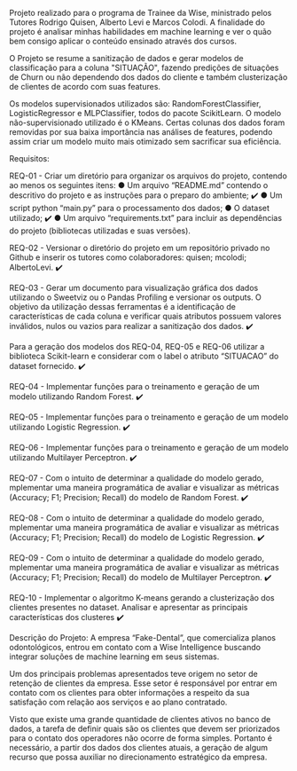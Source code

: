 Projeto realizado para o programa de Trainee da Wise, ministrado pelos Tutores Rodrigo Quisen, Alberto Levi e Marcos Colodi.
A finalidade do projeto é analisar minhas habilidades em machine learning e ver o quão bem consigo aplicar o conteúdo ensinado através dos cursos.

O Projeto se resume a sanitização de dados e gerar modelos de classificação para a coluna "SITUAÇÃO", fazendo predições de situações de Churn ou não dependendo dos dados do cliente e também clusterização de clientes de acordo com suas features.

Os modelos supervisionados utilizados são: RandomForestClassifier, LogisticRegressor e MLPClassifier, todos do pacote ScikitLearn.
O modelo não-supervisionado utilizado é o KMeans.
Certas colunas dos dados foram removidas por sua baixa importância nas análises de features, podendo assim criar um modelo muito mais otimizado sem sacrificar sua eficiência.

Requisitos:

REQ-01 - Criar um diretório para organizar os arquivos do projeto, contendo ao menos os seguintes
itens:
● Um arquivo “README.md” contendo o descritivo do projeto e as instruções para o preparo do
ambiente; ✔️
● Um script python “main.py” para o processamento dos dados; 
● O dataset utilizado; ✔️
● Um arquivo “requirements.txt” para incluir as dependências do projeto (bibliotecas utilizadas e
suas versões). 

REQ-02 - Versionar o diretório do projeto em um repositório privado no Github e inserir os tutores
como colaboradores: quisen; mcolodi; AlbertoLevi. ✔️

REQ-03 - Gerar um documento para visualização gráfica dos dados utilizando o Sweetviz ou o
Pandas Profiling e versionar os outputs. O objetivo da utilização dessas ferramentas é a identificação
de características de cada coluna e verificar quais atributos possuem valores inválidos, nulos ou
vazios para realizar a sanitização dos dados. ✔️

Para a geração dos modelos dos REQ-04, REQ-05 e REQ-06 utilizar a biblioteca Scikit-learn e
considerar com o label o atributo “SITUACAO” do dataset fornecido. ✔️

REQ-04 - Implementar funções para o treinamento e geração de um modelo utilizando Random
Forest. ✔️

REQ-05 - Implementar funções para o treinamento e geração de um modelo utilizando Logistic
Regression. ✔️

REQ-06 - Implementar funções para o treinamento e geração de um modelo utilizando Multilayer
Perceptron. ✔️

REQ-07 - Com o intuito de determinar a qualidade do modelo gerado, mplementar uma maneira
programática de avaliar e visualizar as métricas (Accuracy; F1; Precision; Recall) do modelo de
Random Forest. ✔️

REQ-08 - Com o intuito de determinar a qualidade do modelo gerado, mplementar uma maneira
programática de avaliar e visualizar as métricas (Accuracy; F1; Precision; Recall) do modelo de
Logistic Regression. ✔️

REQ-09 - Com o intuito de determinar a qualidade do modelo gerado, mplementar uma maneira
programática de avaliar e visualizar as métricas (Accuracy; F1; Precision; Recall) do modelo de
Multilayer Perceptron. ✔️

REQ-10 - Implementar o algoritmo K-means gerando a clusterização dos clientes presentes no
dataset. Analisar e apresentar as principais características dos clusteres ✔️

Descrição do Projeto:
A empresa “Fake-Dental”, que comercializa planos odontológicos, entrou em contato com a Wise Intelligence buscando integrar soluções de machine learning em seus sistemas.

Um dos principais problemas apresentados teve origem no setor de retenção de clientes da empresa. Esse setor é responsável por entrar em contato com os clientes para obter informações a respeito da sua satisfação com relação aos serviços e ao plano contratado.

Visto que existe uma grande quantidade de clientes ativos no banco de dados, a tarefa de definir quais são os clientes que devem ser priorizados para o contato dos operadores não ocorre de forma simples. Portanto é necessário, a partir dos dados dos clientes atuais, a geração de algum recurso que possa auxiliar no direcionamento estratégico da empresa.
